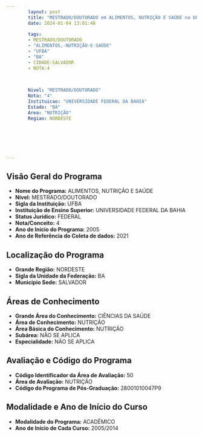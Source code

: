 ```yaml
---
        layout: post
        title: "MESTRADO/DOUTORADO em ALIMENTOS, NUTRIÇÃO E SAÚDE na UFBA  "
        date: 2024-01-04 13:01:48
     
        tags:
        - MESTRADO/DOUTORADO
        - "ALIMENTOS,-NUTRIÇÃO-E-SAÚDE"
        - "UFBA"
        - "BA"
        - CIDADE:SALVADOR
        - NOTA:4
        
       

        Nivel: "MESTRADO/DOUTORADO"
        Nota: "4"
        Instituicao: "UNIVERSIDADE FEDERAL DA BAHIA"
        Estado: "BA"
        Area: "NUTRIÇÃO"
        Regiao: NORDESTE
        
        
        
        
        
        
---
```

## Visão Geral do Programa
- **Nome do Programa:** ALIMENTOS, NUTRIÇÃO E SAÚDE
- **Nível:** MESTRADO/DOUTORADO
- **Sigla da Instituição:** UFBA
- **Instituição de Ensino Superior:** UNIVERSIDADE FEDERAL DA BAHIA
- **Status Jurídico:** FEDERAL
- **Nota/Conceito:** 4
- **Ano de Início do Programa:** 2005
- **Ano de Referência do Coleta de dados:** 2021

## Localização do Programa
- **Grande Região:** NORDESTE
- **Sigla da Unidade da Federação:** BA
- **Município Sede:** SALVADOR

## Áreas de Conhecimento
- **Grande Área do Conhecimento:** CIÊNCIAS DA SAÚDE
- **Área de Conhecimento:** NUTRIÇÃO
- **Área Básica do Conhecimento:** NUTRIÇÃO
- **Subárea:** NÃO SE APLICA
- **Especialidade:** NÃO SE APLICA

## Avaliação e Código do Programa
- **Código Identificador da Área de Avaliação:** 50
- **Área de Avaliação:** NUTRIÇÃO
- **Código do Programa de Pós-Graduação:** 28001010047P9


## Modalidade e Ano de Início do Curso
- **Modalidade do Programa:** ACADÊMICO
- **Ano de Início de Cada Curso:** 2005/2014
